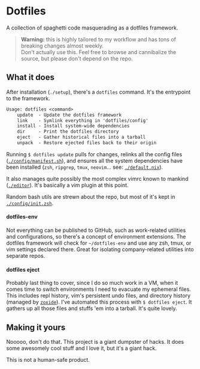 # Dotfiles
A collection of spaghetti code masquerading as a dotfiles framework.

> **Warning:** this is highly tailored to my workflow and has tons of breaking
> changes almost weekly.<br />
  Don't actually use this. Feel free to browse and cannibalize the source, but
  please don't depend on the repo.

## What it does
After installation (`./setup`), there's a `dotfiles` command. It's the
entrypoint to the framework.

```txt
Usage: dotfiles <command>
    update  - Update the dotfiles framework
    link    - Symlink everything in 'dotfiles/config'
    install - Install system-wide dependencies
    dir     - Print the dotfiles directory
    eject   - Gather historical files into a tarball
    unpack  - Restore ejected files back to their origin
```

Running `$ dotfiles update` pulls for changes, relinks all the config files
([`./config/manifest.sh`](https://github.com/PsychoLlama/dotfiles/blob/master/config/manifest.sh)),
and ensures all the system dependencies have been installed (`zsh`, `ripgrep`,
`tmux`, `neovim`... see:
[`./default.nix`](https://github.com/PsychoLlama/dotfiles/blob/master/default.nix)).

It also manages quite possibly the most complex vimrc known to mankind
([`./editor`](https://github.com/PsychoLlama/dotfiles/tree/master/editor)).
It's basically a vim plugin at this point.

Random bash utils are strewn about the repo, but most of it's kept in
[`./config/init.zsh`](https://github.com/PsychoLlama/dotfiles/blob/master/config/init.zsh).

#### dotfiles-env
Not everything can be published to GitHub, such as work-related utilities and
configurations, so there's a concept of environment extensions. The dotfiles
framework will check for `~/dotfiles-env` and use any zsh, tmux, or vim
settings declared there. Great for isolating company-related utilities into
separate repos.

#### dotfiles eject
Probably last thing to cover, since I do so much work in a VM, when it comes
time to switch environments I need to evacuate my ephemeral files. This
includes repl history, vim's persistent undo files, and directory history
(managed by [`zoxide`](https://github.com/ajeetdsouza/zoxide)). I've automated
this process with `$ dotfiles eject`. It gathers up all those files and stuffs
'em into a tarball. It's quite lovely.

## Making it yours
Nooooo, don't do that. This project is a giant dumpster of hacks. It does some
awesomely cool stuff and I love it, but it's a giant hack.

This is not a human-safe product.
